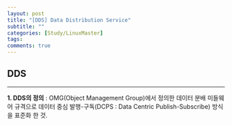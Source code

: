 ```yaml
---
layout: post
title: "[DDS] Data Distribution Service"
subtitle: ""
categories: [Study/LinuxMaster] 
tags:
comments: true
---
```


## DDS

---

**1. DDS의 정의**
 : OMG(Object Management Group)에서 정의한 데이터 분배 미들웨어 규격으로 데이터 중심 발행-구독(DCPS : Data Centric Publish-Subscribe) 방식을 표준화 한 것.
